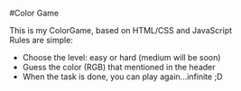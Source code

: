 #Color Game

This is my ColorGame, based on HTML/CSS and JavaScript <br>
Rules are simple:
* Choose the level: easy or hard (medium will be soon)
* Guess the color (RGB) that mentioned in the header
* When the task is done, you can play again...infinite ;D

